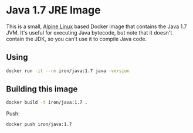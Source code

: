 # Java 1.7 JRE Image

This is a small, [Alpine Linux](http://www.alpinelinux.org/) based Docker image
that contains the Java 1.7 JVM. It's useful for executing Java bytecode, but note
that it doesn't contain the JDK, so you can't use it to compile Java code.

## Using

```sh
docker run -it --rm iron/java:1.7 java -version
```

## Building this image

```sh
docker build -t iron/java:1.7 .
```

Push:

```sh
docker push iron/java:1.7
```
